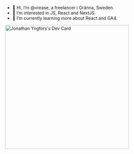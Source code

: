 - 👋 Hi, I’m @vrease, a freelancer i Gränna, Sweden.
- 👀 I’m interested in JS, React and NextJS.
- 🌱 I’m currently learning more about React and GA4.


<a href="https://app.daily.dev/vrea"><img src="https://api.daily.dev/devcards/8516fd33890848619175b2359d6a10ab.png?r=hzo" width="400" alt="Jonathan Yngfors's Dev Card"/></a>

<!---
vrease/vrease is a ✨ special ✨ repository because its `README.md` (this file) appears on your GitHub profile.
You can click the Preview link to take a look at your changes.
--->
